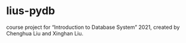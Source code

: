 # lius-pydb
course project for “Introduction to Database System” 2021, created by Chenghua Liu and Xinghan Liu.
